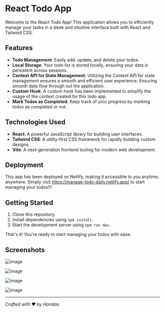 # React Todo App

Welcome to the React Todo App! This application allows you to efficiently manage your tasks in a sleek and intuitive interface built with React and Tailwind CSS.

## Features

- **Todo Management**: Easily add, update, and delete your todos.
- **Local Storage**: Your todo list is stored locally, ensuring your data is persistent across sessions.
- **Context API for State Management**: Utilizing the Context API for state management ensures a smooth and efficient user experience. Ensuring smooth data flow through out the application.
- **Custom Hook**: A custom hook has been implemented to simplify the usage of the context created for this todo app.
- **Mark Todos as Completed**: Keep track of your progress by marking todos as completed or not.

## Technologies Used

- **React**: A powerful JavaScript library for building user interfaces.
- **Tailwind CSS**: A utility-first CSS framework for rapidly building custom designs.
- **Vite**: A next-generation frontend tooling for modern web development.

## Deployment

This app has been deployed on Netlify, making it accessible to you anytime, anywhere. Simply visit https://manage-todo-daily.netlify.app/ to start managing your todos!!!

## Getting Started

1. Clone this repository.
2. Install dependencies using `npm install`.
3. Start the development server using `npm run dev`.

That's it! You're ready to start managing your todos with ease.

## Screenshots
![image](https://github.com/HP200421/TODO/assets/112316418/c7e3cd86-bb34-44fd-89f4-ed904dd9ec54)

![image](https://github.com/HP200421/TODO/assets/112316418/6d9b3235-b339-4563-bf2d-d74a1a6cd72d)

![image](https://github.com/HP200421/TODO/assets/112316418/e569868f-774d-45e7-be07-0d5d8fe8f6a8)

![image](https://github.com/HP200421/TODO/assets/112316418/03797961-38ae-4c6e-8230-b6472945c10e)


---

*Crafted with ❤️ by Haridas*
